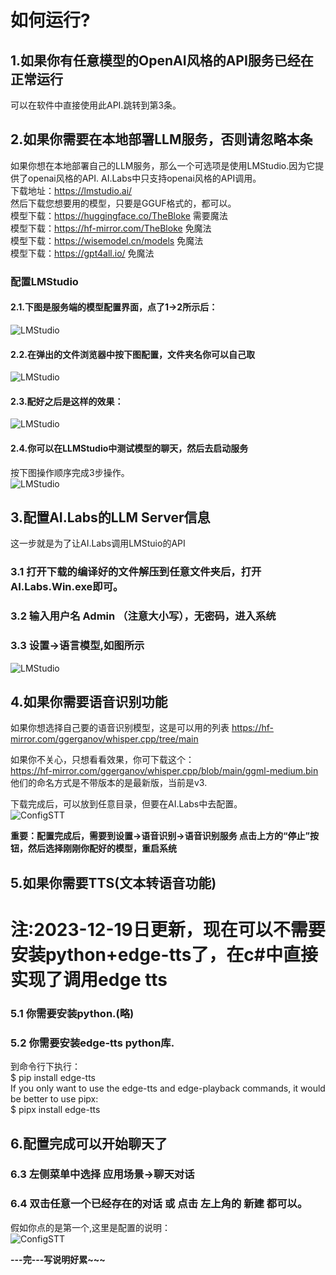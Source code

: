 # 如何运行?  

## 1.如果你有任意模型的OpenAI风格的API服务已经在正常运行  
可以在软件中直接使用此API.跳转到第3条。  

## 2.如果你需要在本地部署LLM服务，否则请忽略本条  

如果你想在本地部署自己的LLM服务，那么一个可选项是使用LMStudio.因为它提供了openai风格的API.
AI.Labs中只支持openai风格的API调用。    
下载地址：https://lmstudio.ai/  
然后下载您想要用的模型，只要是GGUF格式的，都可以。  
模型下载：https://huggingface.co/TheBloke 需要魔法  
模型下载：https://hf-mirror.com/TheBloke 免魔法  
模型下载：https://wisemodel.cn/models 免魔法  
模型下载：https://gpt4all.io/ 免魔法  
### 配置LMStudio  
#### 2.1.下图是服务端的模型配置界面，点了1->2所示后：
![LMStudio](./AI.Labs.Win/Images/LMStudioConfigLLM.png)  
#### 2.2.在弹出的文件浏览器中按下图配置，文件夹名你可以自己取  
![LMStudio](./AI.Labs.Win/Images/LMStudioConfigLLM2.png)  
#### 2.3.配好之后是这样的效果：  
![LMStudio](./AI.Labs.Win/Images/LMStudioConfigLLM3.png)  
#### 2.4.你可以在LLMStudio中测试模型的聊天，然后去启动服务  
按下图操作顺序完成3步操作。  
![LMStudio](./AI.Labs.Win/Images/LMStudioConfigLLM4.png)  

## 3.配置AI.Labs的LLM Server信息  
这一步就是为了让AI.Labs调用LMStuio的API  
### 3.1 打开下载的编译好的文件解压到任意文件夹后，打开AI.Labs.Win.exe即可。
### 3.2 输入用户名 Admin （注意大小写），无密码，进入系统
### 3.3 设置->语言模型,如图所示

![LMStudio](./AI.Labs.Win/Images/ConfigLLMServerAPI.png)  

## 4.如果你需要语音识别功能  

如果你想选择自己要的语音识别模型，这是可以用的列表
https://hf-mirror.com/ggerganov/whisper.cpp/tree/main  

如果你不关心，只想看看效果，你可下载这个：  
https://hf-mirror.com/ggerganov/whisper.cpp/blob/main/ggml-medium.bin
他们的命名方式是不带版本的是最新版，当前是v3.  

下载完成后，可以放到任意目录，但要在AI.Labs中去配置。  
![ConfigSTT](./AI.Labs.Win/Images/AI.Labs.ConfigSTT.png)  

**重要：配置完成后，需要到设置->语音识别->语音识别服务 点击上方的“停止”按钮，然后选择刚刚你配好的模型，重启系统**

## 5.如果你需要TTS(文本转语音功能)  
# 注:2023-12-19日更新，现在可以不需要安装python+edge-tts了，在c#中直接实现了调用edge tts
### 5.1 你需要安装python.(略)
### 5.2 你需要安装edge-tts python库.
到命令行下执行：  
$ pip install edge-tts  
If you only want to use the edge-tts and edge-playback commands, it would be better to use pipx:  
$ pipx install edge-tts  
## 6.配置完成可以开始聊天了
### 6.3 左侧菜单中选择 应用场景->聊天对话  
### 6.4 双击任意一个已经存在的对话 或 点击 左上角的 新建 都可以。
假如你点的是第一个,这里是配置的说明：  
![ConfigSTT](./AI.Labs.Win/Images/ChatSetting1.png)  

**---完---写说明好累~~~**
